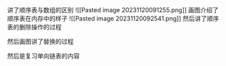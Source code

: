 讲了顺序表与数组的区别
![[Pasted image 20231120091255.png]]
画图介绍了顺序表在内存中的样子
![[Pasted image 20231120092541.png]]
然后讲了顺序表的删除操作的过程

然后画图讲了替换的过程


然后是复习单向链表的内容

